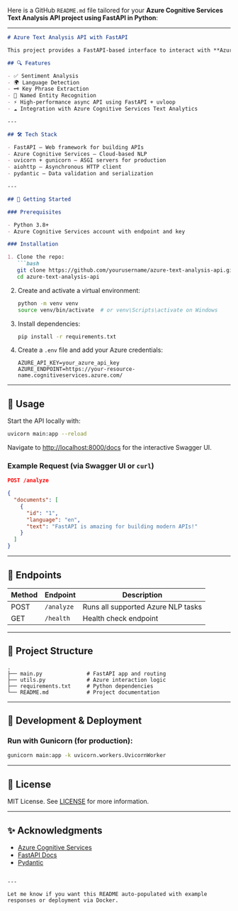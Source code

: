 Here is a GitHub `README.md` file tailored for your **Azure Cognitive Services Text Analysis API project using FastAPI in Python**:

---

````markdown
# Azure Text Analysis API with FastAPI

This project provides a FastAPI-based interface to interact with **Azure Cognitive Services – Text Analytics API**. It enables sentiment analysis, language detection, key phrase extraction, and entity recognition through a lightweight, async-enabled Python backend.

## 🔍 Features

- ✅ Sentiment Analysis  
- 🌍 Language Detection  
- 🗝️ Key Phrase Extraction  
- 🧠 Named Entity Recognition  
- ⚡ High-performance async API using FastAPI + uvloop  
- ☁️ Integration with Azure Cognitive Services Text Analytics

---

## 🛠️ Tech Stack

- FastAPI – Web framework for building APIs
- Azure Cognitive Services – Cloud-based NLP
- uvicorn + gunicorn – ASGI servers for production
- aiohttp – Asynchronous HTTP client
- pydantic – Data validation and serialization

---

## 🚀 Getting Started

### Prerequisites

- Python 3.8+
- Azure Cognitive Services account with endpoint and key

### Installation

1. Clone the repo:
   ```bash
   git clone https://github.com/yourusername/azure-text-analysis-api.git
   cd azure-text-analysis-api
````

2. Create and activate a virtual environment:

   ```bash
   python -m venv venv
   source venv/bin/activate  # or venv\Scripts\activate on Windows
   ```

3. Install dependencies:

   ```bash
   pip install -r requirements.txt
   ```

4. Create a `.env` file and add your Azure credentials:

   ```env
   AZURE_API_KEY=your_azure_api_key
   AZURE_ENDPOINT=https://your-resource-name.cognitiveservices.azure.com/
   ```

---

## 🧪 Usage

Start the API locally with:

```bash
uvicorn main:app --reload
```

Navigate to [http://localhost:8000/docs](http://localhost:8000/docs) for the interactive Swagger UI.

### Example Request (via Swagger UI or `curl`)

```json
POST /analyze

{
  "documents": [
    {
      "id": "1",
      "language": "en",
      "text": "FastAPI is amazing for building modern APIs!"
    }
  ]
}
```

---

## 🧾 Endpoints

| Method | Endpoint   | Description                        |
| ------ | ---------- | ---------------------------------- |
| POST   | `/analyze` | Runs all supported Azure NLP tasks |
| GET    | `/health`  | Health check endpoint              |

---

## 📁 Project Structure

```
.
├── main.py              # FastAPI app and routing
├── utils.py             # Azure interaction logic
├── requirements.txt     # Python dependencies
└── README.md            # Project documentation
```

---

## 🧰 Development & Deployment

### Run with Gunicorn (for production):

```bash
gunicorn main:app -k uvicorn.workers.UvicornWorker
```

---

## 📄 License

MIT License. See [LICENSE](LICENSE) for more information.

---

## ✨ Acknowledgments

* [Azure Cognitive Services](https://azure.microsoft.com/en-us/services/cognitive-services/)
* [FastAPI Docs](https://fastapi.tiangolo.com/)
* [Pydantic](https://docs.pydantic.dev/)

```

---

Let me know if you want this README auto-populated with example responses or deployment via Docker.
```
